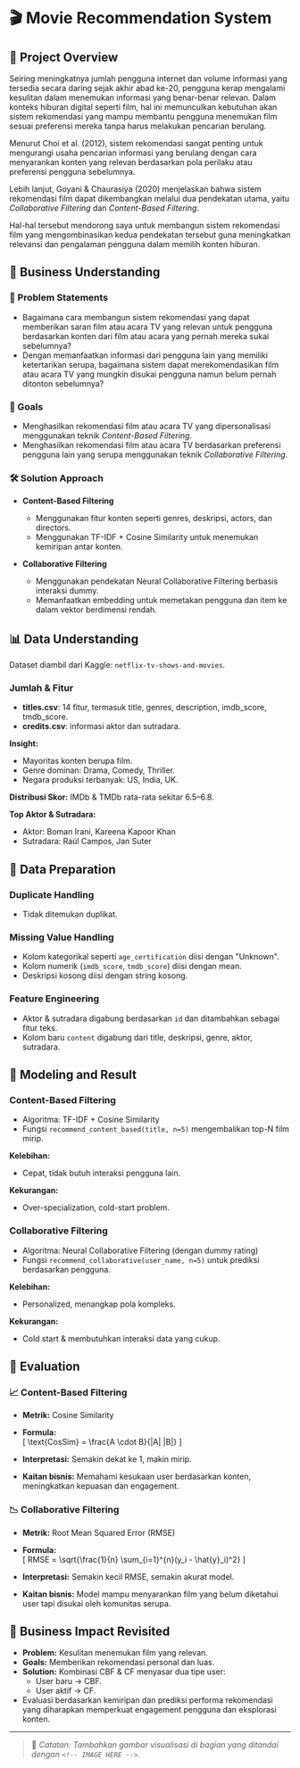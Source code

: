 # 🎬 Movie Recommendation System

## 📌 Project Overview

Seiring meningkatnya jumlah pengguna internet dan volume informasi yang tersedia secara daring sejak akhir abad ke-20, pengguna kerap mengalami kesulitan dalam menemukan informasi yang benar-benar relevan. Dalam konteks hiburan digital seperti film, hal ini memunculkan kebutuhan akan sistem rekomendasi yang mampu membantu pengguna menemukan film sesuai preferensi mereka tanpa harus melakukan pencarian berulang.

Menurut Choi et al. (2012), sistem rekomendasi sangat penting untuk mengurangi usaha pencarian informasi yang berulang dengan cara menyarankan konten yang relevan berdasarkan pola perilaku atau preferensi pengguna sebelumnya.

Lebih lanjut, Goyani & Chaurasiya (2020) menjelaskan bahwa sistem rekomendasi film dapat dikembangkan melalui dua pendekatan utama, yaitu *Collaborative Filtering* dan *Content-Based Filtering*.

Hal-hal tersebut mendorong saya untuk membangun sistem rekomendasi film yang mengombinasikan kedua pendekatan tersebut guna meningkatkan relevansi dan pengalaman pengguna dalam memilih konten hiburan.

## 💼 Business Understanding

### 🧩 Problem Statements

- Bagaimana cara membangun sistem rekomendasi yang dapat memberikan saran film atau acara TV yang relevan untuk pengguna berdasarkan konten dari film atau acara yang pernah mereka sukai sebelumnya?
- Dengan memanfaatkan informasi dari pengguna lain yang memiliki ketertarikan serupa, bagaimana sistem dapat merekomendasikan film atau acara TV yang mungkin disukai pengguna namun belum pernah ditonton sebelumnya?

### 🎯 Goals

- Menghasilkan rekomendasi film atau acara TV yang dipersonalisasi menggunakan teknik *Content-Based Filtering*.
- Menghasilkan rekomendasi film atau acara TV berdasarkan preferensi pengguna lain yang serupa menggunakan teknik *Collaborative Filtering*.

### 🛠️ Solution Approach

- **Content-Based Filtering**
  - Menggunakan fitur konten seperti genres, deskripsi, actors, dan directors.
  - Menggunakan TF-IDF + Cosine Similarity untuk menemukan kemiripan antar konten.

- **Collaborative Filtering**
  - Menggunakan pendekatan Neural Collaborative Filtering berbasis interaksi dummy.
  - Memanfaatkan embedding untuk memetakan pengguna dan item ke dalam vektor berdimensi rendah.

## 📊 Data Understanding

Dataset diambil dari Kaggle: `netflix-tv-shows-and-movies`.

### Jumlah & Fitur

- **titles.csv**: 14 fitur, termasuk title, genres, description, imdb_score, tmdb_score.
- **credits.csv**: informasi aktor dan sutradara.

<!-- IMAGE HERE: visualisasi distribusi konten -->

**Insight:**
- Mayoritas konten berupa film.
- Genre dominan: Drama, Comedy, Thriller.
- Negara produksi terbanyak: US, India, UK.

<!-- IMAGE HERE: visualisasi genre & negara -->

**Distribusi Skor:**
IMDb & TMDb rata-rata sekitar 6.5–6.8.

<!-- IMAGE HERE: distribusi skor -->

**Top Aktor & Sutradara:**
- Aktor: Boman Irani, Kareena Kapoor Khan
- Sutradara: Raúl Campos, Jan Suter

## 🧹 Data Preparation

### Duplicate Handling

- Tidak ditemukan duplikat.

### Missing Value Handling

- Kolom kategorikal seperti `age_certification` diisi dengan "Unknown".
- Kolom numerik (`imdb_score`, `tmdb_score`) diisi dengan mean.
- Deskripsi kosong diisi dengan string kosong.

### Feature Engineering

- Aktor & sutradara digabung berdasarkan `id` dan ditambahkan sebagai fitur teks.
- Kolom baru `content` digabung dari title, deskripsi, genre, aktor, sutradara.

## 🤖 Modeling and Result

### Content-Based Filtering

- Algoritma: TF-IDF + Cosine Similarity
- Fungsi `recommend_content_based(title, n=5)` mengembalikan top-N film mirip.

**Kelebihan:**
- Cepat, tidak butuh interaksi pengguna lain.

**Kekurangan:**
- Over-specialization, cold-start problem.

### Collaborative Filtering

- Algoritma: Neural Collaborative Filtering (dengan dummy rating)
- Fungsi `recommend_collaborative(user_name, n=5)` untuk prediksi berdasarkan pengguna.

**Kelebihan:**
- Personalized, menangkap pola kompleks.

**Kekurangan:**
- Cold start & membutuhkan interaksi data yang cukup.

<!-- IMAGE HERE: plot RMSE per epoch -->

## 🧪 Evaluation

### 📈 Content-Based Filtering

- **Metrik:** Cosine Similarity  
- **Formula:**  
  \[
  \text{CosSim} = \frac{A \cdot B}{\|A\| \|B\|}
  \]

- **Interpretasi:** Semakin dekat ke 1, makin mirip.
- **Kaitan bisnis:** Memahami kesukaan user berdasarkan konten, meningkatkan kepuasan dan engagement.

### 📉 Collaborative Filtering

- **Metrik:** Root Mean Squared Error (RMSE)  
- **Formula:**  
  \[
  RMSE = \sqrt{\frac{1}{n} \sum_{i=1}^{n}(y_i - \hat{y}_i)^2}
  \]

- **Interpretasi:** Semakin kecil RMSE, semakin akurat model.
- **Kaitan bisnis:** Model mampu menyarankan film yang belum diketahui user tapi disukai oleh komunitas serupa.

## 🧠 Business Impact Revisited

- **Problem:** Kesulitan menemukan film yang relevan.
- **Goals:** Memberikan rekomendasi personal dan luas.
- **Solution:** Kombinasi CBF & CF menyasar dua tipe user:
  - User baru → CBF.
  - User aktif → CF.
- Evaluasi berdasarkan kemiripan dan prediksi performa rekomendasi yang diharapkan memperkuat engagement pengguna dan eksplorasi konten.

---

> 📌 *Catatan: Tambahkan gambar visualisasi di bagian yang ditandai dengan `<!-- IMAGE HERE -->`.*

